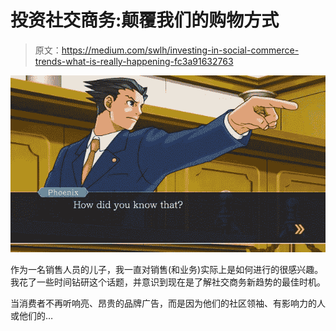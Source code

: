 # 投资社交商务:颠覆我们的购物方式

> 原文：<https://medium.com/swlh/investing-in-social-commerce-trends-what-is-really-happening-fc3a91632763>

![](img/52e4b2c3fa53bf5d87cd648fe29e6726.png)

作为一名销售人员的儿子，我一直对销售(和业务)实际上是如何进行的很感兴趣。我花了一些时间钻研这个话题，并意识到现在是了解社交商务新趋势的最佳时机。

当消费者不再听响亮、昂贵的品牌广告，而是因为他们的社区领袖、有影响力的人或他们的…